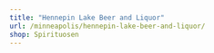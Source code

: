 ```yaml
---
title: "Hennepin Lake Beer and Liquor"
url: /minneapolis/hennepin-lake-beer-and-liquor/
shop: Spirituosen
---
```

